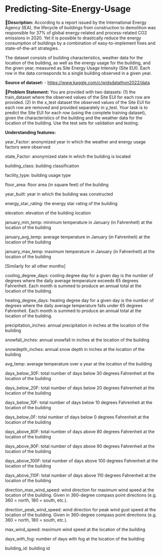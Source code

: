 # Predicting-Site-Energy-Usage

🧾**Description:** According to a report issued by the International Energy Agency (IEA), the lifecycle of buildings from construction to 
demolition was responsible for 37% of global energy-related and process-related CO2 emissions in 2020. Yet it is possible to drastically 
reduce the energy consumption of buildings by a combination of easy-to-implement fixes and state-of-the-art strategies. 

The dataset consists of building characteristics, weather data for the location of the building, as well as the energy usage for the 
building, and the given year, measured as Site Energy Usage Intensity (Site EUI). Each row in the data corresponds to a single building 
observed in a given year.

**Source of dataset:** - https://www.kaggle.com/c/widsdatathon2022/data

🧭**Problem Statement:** You are provided with two datasets: 
(1) the train_dataset where the observed values of the Site EUI for each row are provided. 
(2) In the x_test dataset the observed values of the Site EUI for each row are removed and provided separately in y_test. 
Your task is to predict the Site EUI for each row (using the complete training dataset), given the characteristics of the building and the 
weather data for the location of the building. Use the test sets for validation and testing. 

**Understanding features:**

year_Factor: anonymized year in which the weather and energy usage factors were observed

state_Factor: anonymized state in which the building is located

building_class: building classification

facility_type: building usage type

floor_area: floor area (in square feet) of the building

year_built: year in which the building was constructed

energy_star_rating: the energy star rating of the building

elevation: elevation of the building location

january_min_temp: minimum temperature in January (in Fahrenheit) at the location of the building

january_avg_temp: average temperature in January (in Fahrenheit) at the location of the building

january_max_temp: maximum temperature in January (in Fahrenheit) at the location of the building

[Similarly for all other months]

cooling_degree_days: cooling degree day for a given day is the number of degrees where the daily average temperature
exceeds 65 degrees Fahrenheit. Each month is summed to produce an annual total at the location of the building.

heating_degree_days: heating degree day for a given day is the number of degrees where the daily average temperature falls under 65 degrees Fahrenheit. Each month is summed to produce an annual total at the location of the building.

precipitation_inches: annual precipitation in inches at the location of the building

snowfall_inches: annual snowfall in inches at the location of the building

snowdepth_inches: annual snow depth in inches at the location of the building

avg_temp: average temperature over a year at the location of the building

days_below_30F: total number of days below 30 degrees Fahrenheit at the location of the building

days_below_20F: total number of days below 20 degrees Fahrenheit at the location of the building

days_below_10F: total number of days below 10 degrees Fahrenheit at the location of the building

days_below_0F: total number of days below 0 degrees Fahrenheit at the location of the building

days_above_80F: total number of days above 80 degrees Fahrenheit at the location of the building

days_above_90F: total number of days above 90 degrees Fahrenheit at the location of the building

days_above_100F: total number of days above 100 degrees Fahrenheit at the location of the building

days_above_110F: total number of days above 110 degrees Fahrenheit at the location of the building

direction_max_wind_speed: wind direction for maximum wind speed at the location of the building. Given in 360-degree compass point 
directions (e.g. 360 = north, 180 = south, etc.).

direction_peak_wind_speed: wind direction for peak wind gust speed at the location of the building. Given in 360-degree compass point 
directions (e.g. 360 = north, 180 = south, etc.).

max_wind_speed: maximum wind speed at the location of the building

days_with_fog: number of days with fog at the location of the building

building_id: building id
